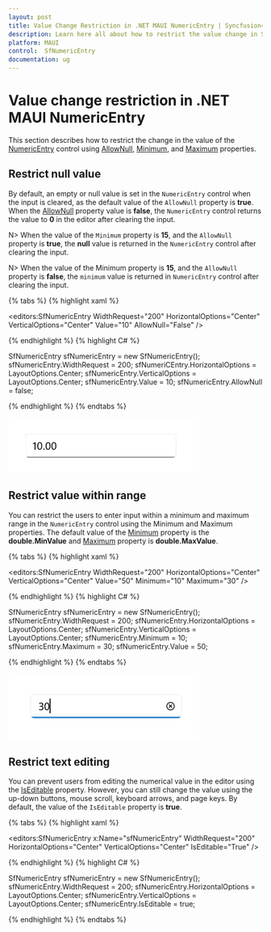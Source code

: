 ```yaml
---
layout: post
title: Value Change Restriction in .NET MAUI NumericEntry | Syncfusion<sup>®</sup>
description: Learn here all about how to restrict the value change in Syncfusion<sup>®</sup> .NET MAUI NumericEntry (SfNumericEntry) control and more.
platform: MAUI
control:  SfNumericEntry
documentation: ug
---
```


# Value change restriction in .NET MAUI NumericEntry

This section describes how to restrict the change in the value of the [NumericEntry](https://help.syncfusion.com/cr/maui/Syncfusion.Maui.Inputs.SfNumericEntry.html) control using [AllowNull](https://help.syncfusion.com/cr/maui/Syncfusion.Maui.Inputs.SfNumericEntry.html#Syncfusion_Maui_Inputs_SfNumericEntry_AllowNull), [Minimum](https://help.syncfusion.com/cr/maui/Syncfusion.Maui.Inputs.SfNumericEntry.html#Syncfusion_Maui_Inputs_SfNumericEntry_Minimum), and [Maximum](https://help.syncfusion.com/cr/maui/Syncfusion.Maui.Inputs.SfNumericEntry.html#Syncfusion_Maui_Inputs_SfNumericEntry_Maximum) properties.

## Restrict null value

By default, an empty or null value is set in the `NumericEntry` control when the input is cleared, as the default value of the `AllowNull` property is **true**. When the [AllowNull](https://help.syncfusion.com/cr/maui/Syncfusion.Maui.Inputs.SfNumericEntry.html#Syncfusion_Maui_Inputs_SfNumericEntry_AllowNull) property value is **false**, the `NumericEntry` control returns the value to **0** in the editor after clearing the input.

N> When the value of the `Minimum` property is **15**, and the `AllowNull` property is **true**, the **null** value is returned in the `NumericEntry` control after clearing the input.

N> When the value of the Minimum property is **15**, and the `AllowNull` property is **false**, the `minimum` value is returned in `NumericEntry` control after clearing the input.

{% tabs %}
{% highlight xaml %}

<editors:SfNumericEntry WidthRequest="200"
                        HorizontalOptions="Center"
                        VerticalOptions="Center" 
                        Value="10" 
                        AllowNull="False" />

{% endhighlight %}
{% highlight C# %}

SfNumericEntry sfNumericEntry = new SfNumericEntry();
sfNumericEntry.WidthRequest = 200;
sfNumeriCEntry.HorizontalOptions = LayoutOptions.Center;
sfNumericEntry.VerticalOptions = LayoutOptions.Center;
sfNumericEntry.Value = 10;
sfNumericEntry.AllowNull = false;

{% endhighlight %}
{% endtabs %}

![.NET MAUI NumericEntry value restriction](Restriction_images/restrict_nullvalue.gif)

## Restrict value within range

You can restrict the users to enter input within a minimum and maximum range in the `NumericEntry` control using the Minimum and Maximum properties. The default value of the [Minimum](https://help.syncfusion.com/cr/maui/Syncfusion.Maui.Inputs.SfNumericEntry.html#Syncfusion_Maui_Inputs_SfNumericEntry_Minimum) property is the **double.MinValue** and [Maximum](https://help.syncfusion.com/cr/maui/Syncfusion.Maui.Inputs.SfNumericEntry.html#Syncfusion_Maui_Inputs_SfNumericEntry_Maximum) property is **double.MaxValue**.

{% tabs %}
{% highlight xaml %}

<editors:SfNumericEntry WidthRequest="200"
                        HorizontalOptions="Center"
                        VerticalOptions="Center"
                        Value="50"
                        Minimum="10"
                        Maximum="30" />

{% endhighlight %}
{% highlight C# %}

SfNumericEntry sfNumericEntry = new SfNumericEntry();
sfNumericEntry.WidthRequest = 200;
sfNumericEntry.HorizontalOptions = LayoutOptions.Center;
sfNumericEntry.VerticalOptions = LayoutOptions.Center;
sfNumericEntry.Minimum = 10;
sfNumericEntry.Maximum = 30;
sfNumericEntry.Value = 50;

{% endhighlight %}
{% endtabs %}

![.NET MAUI NumericEntry value restriction](GettingStarted_images/value_restriction_img.png)

## Restrict text editing

You can prevent users from editing the numerical value in the editor using the [IsEditable](https://help.syncfusion.com/cr/maui/Syncfusion.Maui.Inputs.SfNumericEntry.html#Syncfusion_Maui_Inputs_SfNumericEntry_IsEditable) property. However, you can still change the value using the up-down buttons, mouse scroll, keyboard arrows, and page keys. By default, the value of the `IsEditable` property is **true**.



{% tabs %}
{% highlight xaml %}

<editors:SfNumericEntry x:Name="sfNumericEntry"
                        WidthRequest="200"
                        HorizontalOptions="Center"
                        VerticalOptions="Center"
                        IsEditable="True" />

{% endhighlight %}
{% highlight C# %}

SfNumericEntry sfNumericEntry = new SfNumericEntry();
sfNumericEntry.WidthRequest = 200;
sfNumericEntry.HorizontalOptions = LayoutOptions.Center;
sfNumericEntry.VerticalOptions = LayoutOptions.Center;
sfNumericEntry.IsEditable = true;

{% endhighlight %}
{% endtabs %}

